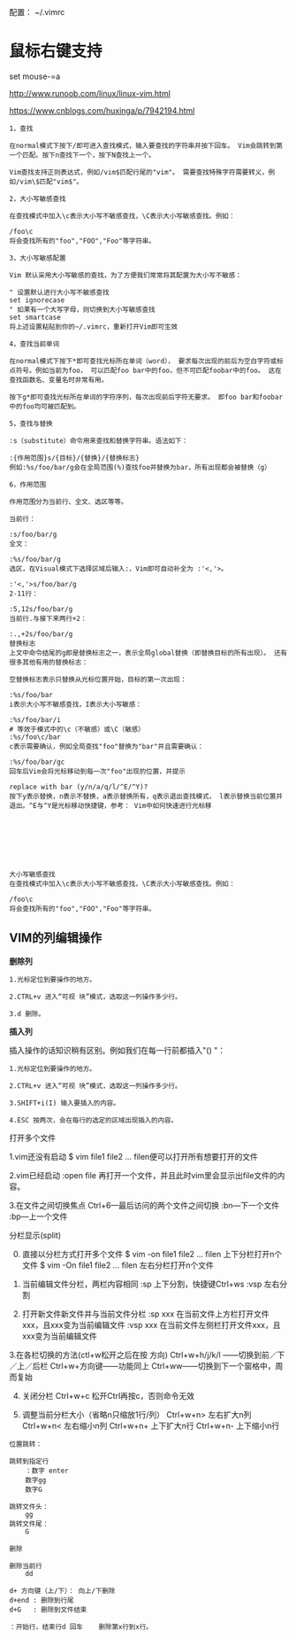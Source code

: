 配置：
~/.vimrc

# 鼠标右键支持
set mouse-=a  


http://www.runoob.com/linux/linux-vim.html



https://www.cnblogs.com/huxinga/p/7942194.html

	1，查找
	
	在normal模式下按下/即可进入查找模式，输入要查找的字符串并按下回车。 Vim会跳转到第一个匹配。按下n查找下一个，按下N查找上一个。
	
	Vim查找支持正则表达式，例如/vim$匹配行尾的"vim"。 需要查找特殊字符需要转义，例如/vim\$匹配"vim$"。
	
	2，大小写敏感查找
	
	在查找模式中加入\c表示大小写不敏感查找，\C表示大小写敏感查找。例如：
	
	/foo\c
	将会查找所有的"foo","FOO","Foo"等字符串。
	
	3，大小写敏感配置
	
	Vim 默认采用大小写敏感的查找，为了方便我们常常将其配置为大小写不敏感：
	
	" 设置默认进行大小写不敏感查找
	set ignorecase
	" 如果有一个大写字母，则切换到大小写敏感查找
	set smartcase 
	将上述设置粘贴到你的~/.vimrc，重新打开Vim即可生效
	
	4，查找当前单词
	
	在normal模式下按下*即可查找光标所在单词（word）， 要求每次出现的前后为空白字符或标点符号。例如当前为foo， 可以匹配foo bar中的foo，但不可匹配foobar中的foo。 这在查找函数名、变量名时非常有用。
	
	按下g*即可查找光标所在单词的字符序列，每次出现前后字符无要求。 即foo bar和foobar中的foo均可被匹配到。
	
	5，查找与替换
	
	:s（substitute）命令用来查找和替换字符串。语法如下：
	
	:{作用范围}s/{目标}/{替换}/{替换标志}
	例如:%s/foo/bar/g会在全局范围(%)查找foo并替换为bar，所有出现都会被替换（g）
	
	6，作用范围
	
	作用范围分为当前行、全文、选区等等。
	
	当前行：
	
	:s/foo/bar/g
	全文：
	
	:%s/foo/bar/g
	选区，在Visual模式下选择区域后输入:，Vim即可自动补全为 :'<,'>。
	
	:'<,'>s/foo/bar/g
	2-11行：
	
	:5,12s/foo/bar/g
	当前行.与接下来两行+2：
	
	:.,+2s/foo/bar/g
	替换标志
	上文中命令结尾的g即是替换标志之一，表示全局global替换（即替换目标的所有出现）。 还有很多其他有用的替换标志：
	
	空替换标志表示只替换从光标位置开始，目标的第一次出现：
	
	:%s/foo/bar
	i表示大小写不敏感查找，I表示大小写敏感：
	
	:%s/foo/bar/i
	# 等效于模式中的\c（不敏感）或\C（敏感）
	:%s/foo\c/bar
	c表示需要确认，例如全局查找"foo"替换为"bar"并且需要确认：
	
	:%s/foo/bar/gc
	回车后Vim会将光标移动到每一次"foo"出现的位置，并提示
	
	replace with bar (y/n/a/q/l/^E/^Y)?
	按下y表示替换，n表示不替换，a表示替换所有，q表示退出查找模式， l表示替换当前位置并退出。^E与^Y是光标移动快捷键，参考： Vim中如何快速进行光标移


​	 

​	 

​	 

	大小写敏感查找
	在查找模式中加入\c表示大小写不敏感查找，\C表示大小写敏感查找。例如：
	
	/foo\c
	将会查找所有的"foo","FOO","Foo"等字符串。



## VIM的列编辑操作

**删除列**

    1.光标定位到要操作的地方。
    
    2.CTRL+v 进入“可视 块”模式，选取这一列操作多少行。
    
    3.d 删除。

 





**插入列**

插入操作的话知识稍有区别。例如我们在每一行前都插入"() "：

    1.光标定位到要操作的地方。
    
    2.CTRL+v 进入“可视 块”模式，选取这一列操作多少行。
    
    3.SHIFT+i(I) 输入要插入的内容。
    
    4.ESC 按两次，会在每行的选定的区域出现插入的内容。


打开多个文件

1.vim还没有启动
  $ vim file1 file2 ... filen便可以打开所有想要打开的文件

2.vim已经启动
  :open file       再打开一个文件，并且此时vim里会显示出file文件的内容。

3.在文件之间切换焦点
  Ctrl+6—最后访问的两个文件之间切换
  :bn—下一个文件
  :bp—上一个文件


分栏显示(split)

0. 直接以分栏方式打开多个文件
 $ vim -on file1 file2 ... filen       上下分栏打开n个文件
 $ vim -On file1 file2 ... filen       左右分栏打开n个文件

1. 当前编辑文件分栏，两栏内容相同
    :sp       上下分割，快捷键Ctrl+ws
    :vsp     左右分割

2. 打开新文件新文件并与当前文件分栏
    :sp xxx   在当前文件上方栏打开文件xxx，且xxx变为当前编辑文件
    :vsp xxx  在当前文件左侧栏打开文件xxx，且xxx变为当前编辑文件

3.在各栏切换的方法(ctl+w松开之后在按 方向)
Ctrl+w+h/j/k/l ——切换到前／下／上／后栏
Ctrl+w+方向键——功能同上
Ctrl+ww——切换到下一个窗格中，周而复始

4. 关闭分栏
Ctrl+w+c           松开Ctrl再按c，否则命令无效

5. 调整当前分栏大小（省略n只缩放1行/列）
Ctrl+w+n>       左右扩大n列
Ctrl+w+n<       左右缩小n列
Ctrl+w+n+       上下扩大n行
Ctrl+w+n-        上下缩小n行







```
位置跳转：

跳转到指定行
	：数字 enter     
	数字gg 
    数字G	

跳转文件头：
	gg
跳转文件尾：
	G
```

```
删除

删除当前行
	dd
	
d+ 方向键（上/下）： 向上/下删除
d+end : 删除到行尾
d+G   : 删除到文件结束

：开始行，结束行d 回车    删除第x行到x行。

```

